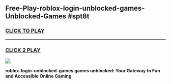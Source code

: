 
## Free-Play-roblox-login-unblocked-games-Unblocked-Games #spt8t
<h3>
<a href="https://news.freeplayer.one?title=roblox-login-unblocked-games&ref=8M">CLICK TO PLAY</a></h3>
<hr>

<h3>
<a href="https://news.freeplayer.one?title=roblox-login-unblocked-games&ref=8M">CLICK 2 PLAY</a>
  
</h3>

<a href="https://news.freeplayer.one?title=roblox-login-unblocked-games&ref=8M"><img src="https://clearcache.store/games.png"></a>


**roblox-login-unblocked-games games unblocked: Your Gateway to Fun and Accessible Online Gaming**
